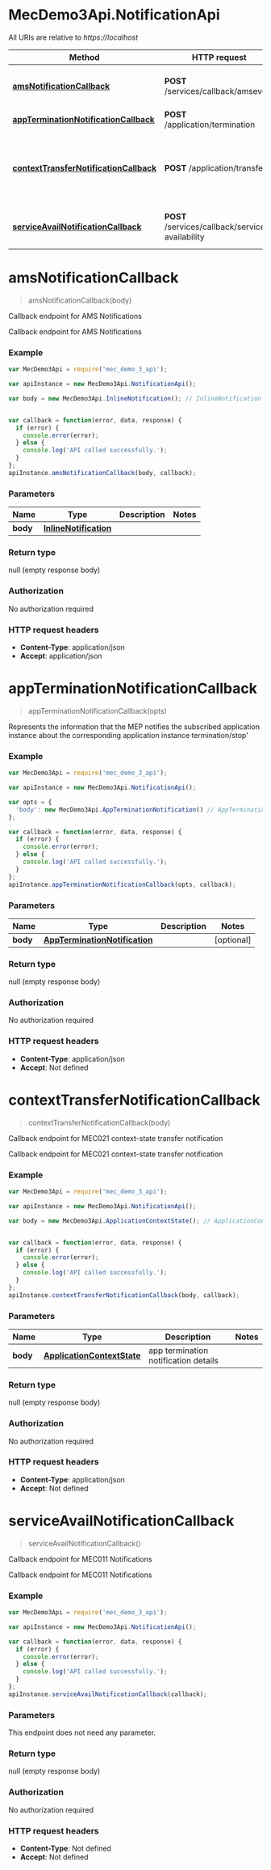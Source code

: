 # MecDemo3Api.NotificationApi

All URIs are relative to *https://localhost*

Method | HTTP request | Description
------------- | ------------- | -------------
[**amsNotificationCallback**](NotificationApi.md#amsNotificationCallback) | **POST** /services/callback/amsevent | Callback endpoint for AMS Notifications
[**appTerminationNotificationCallback**](NotificationApi.md#appTerminationNotificationCallback) | **POST** /application/termination | 
[**contextTransferNotificationCallback**](NotificationApi.md#contextTransferNotificationCallback) | **POST** /application/transfer | Callback endpoint for MEC021 context-state transfer notification
[**serviceAvailNotificationCallback**](NotificationApi.md#serviceAvailNotificationCallback) | **POST** /services/callback/service-availability | Callback endpoint for MEC011 Notifications


<a name="amsNotificationCallback"></a>
# **amsNotificationCallback**
> amsNotificationCallback(body)

Callback endpoint for AMS Notifications

Callback endpoint for AMS Notifications

### Example
```javascript
var MecDemo3Api = require('mec_demo_3_api');

var apiInstance = new MecDemo3Api.NotificationApi();

var body = new MecDemo3Api.InlineNotification(); // InlineNotification | 


var callback = function(error, data, response) {
  if (error) {
    console.error(error);
  } else {
    console.log('API called successfully.');
  }
};
apiInstance.amsNotificationCallback(body, callback);
```

### Parameters

Name | Type | Description  | Notes
------------- | ------------- | ------------- | -------------
 **body** | [**InlineNotification**](InlineNotification.md)|  | 

### Return type

null (empty response body)

### Authorization

No authorization required

### HTTP request headers

 - **Content-Type**: application/json
 - **Accept**: application/json

<a name="appTerminationNotificationCallback"></a>
# **appTerminationNotificationCallback**
> appTerminationNotificationCallback(opts)



Represents the information that the MEP notifies the subscribed application instance about the corresponding application instance termination/stop&#39;

### Example
```javascript
var MecDemo3Api = require('mec_demo_3_api');

var apiInstance = new MecDemo3Api.NotificationApi();

var opts = { 
  'body': new MecDemo3Api.AppTerminationNotification() // AppTerminationNotification | 
};

var callback = function(error, data, response) {
  if (error) {
    console.error(error);
  } else {
    console.log('API called successfully.');
  }
};
apiInstance.appTerminationNotificationCallback(opts, callback);
```

### Parameters

Name | Type | Description  | Notes
------------- | ------------- | ------------- | -------------
 **body** | [**AppTerminationNotification**](AppTerminationNotification.md)|  | [optional] 

### Return type

null (empty response body)

### Authorization

No authorization required

### HTTP request headers

 - **Content-Type**: application/json
 - **Accept**: Not defined

<a name="contextTransferNotificationCallback"></a>
# **contextTransferNotificationCallback**
> contextTransferNotificationCallback(body)

Callback endpoint for MEC021 context-state transfer notification

Callback endpoint for MEC021 context-state transfer notification

### Example
```javascript
var MecDemo3Api = require('mec_demo_3_api');

var apiInstance = new MecDemo3Api.NotificationApi();

var body = new MecDemo3Api.ApplicationContextState(); // ApplicationContextState | app termination notification details


var callback = function(error, data, response) {
  if (error) {
    console.error(error);
  } else {
    console.log('API called successfully.');
  }
};
apiInstance.contextTransferNotificationCallback(body, callback);
```

### Parameters

Name | Type | Description  | Notes
------------- | ------------- | ------------- | -------------
 **body** | [**ApplicationContextState**](ApplicationContextState.md)| app termination notification details | 

### Return type

null (empty response body)

### Authorization

No authorization required

### HTTP request headers

 - **Content-Type**: application/json
 - **Accept**: Not defined

<a name="serviceAvailNotificationCallback"></a>
# **serviceAvailNotificationCallback**
> serviceAvailNotificationCallback()

Callback endpoint for MEC011 Notifications

Callback endpoint for MEC011 Notifications

### Example
```javascript
var MecDemo3Api = require('mec_demo_3_api');

var apiInstance = new MecDemo3Api.NotificationApi();

var callback = function(error, data, response) {
  if (error) {
    console.error(error);
  } else {
    console.log('API called successfully.');
  }
};
apiInstance.serviceAvailNotificationCallback(callback);
```

### Parameters
This endpoint does not need any parameter.

### Return type

null (empty response body)

### Authorization

No authorization required

### HTTP request headers

 - **Content-Type**: Not defined
 - **Accept**: Not defined

